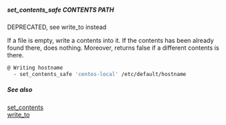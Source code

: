 ##### set_contents_safe CONTENTS PATH

DEPRECATED, see write_to instead

If a file is empty, write a contents into it. If the contents has been already found there, does nothing. Moreover, returns false if a different contents is there.

```bash
@ Writing hostname
  - set_contents_safe 'centos-local' /etc/default/hostname
```

##### See also

[set_contents](set_contents.md)  
[write_to](write_to.md)  

